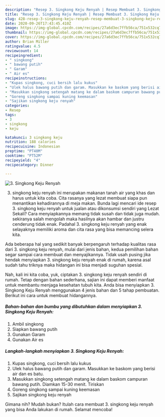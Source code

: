 ```yaml
---
description: "Resep 3. Singkong Keju Renyah | Resep Membuat 3. Singkong Keju Renyah Yang Bisa Manjain Lidah"
title: "Resep 3. Singkong Keju Renyah | Resep Membuat 3. Singkong Keju Renyah Yang Bisa Manjain Lidah"
slug: 428-resep-3-singkong-keju-renyah-resep-membuat-3-singkong-keju-renyah-yang-bisa-manjain-lidah
date: 2020-09-26T17:43:45.410Z
image: https://img-global.cpcdn.com/recipes/27a6d3ec7ffb56ca/751x532cq70/3-singkong-keju-renyah-foto-resep-utama.jpg
thumbnail: https://img-global.cpcdn.com/recipes/27a6d3ec7ffb56ca/751x532cq70/3-singkong-keju-renyah-foto-resep-utama.jpg
cover: https://img-global.cpcdn.com/recipes/27a6d3ec7ffb56ca/751x532cq70/3-singkong-keju-renyah-foto-resep-utama.jpg
author: Brian Miller
ratingvalue: 4.5
reviewcount: 14
recipeingredient:
- " singkong"
- " bawang putih"
- " Garam"
- " Air es"
recipeinstructions:
- "Kupas singkong, cuci bersih lalu kukus"
- "Ulek halus bawang putih dan garam. Masukkan ke baskom yang berisi air dan es batu."
- "Masukkan singkong setengah matang ke dalam baskom campuran bawang putih. Diamkan 15-30 menit. Tiriskan"
- "Goreng singkong sampai kuning keemasan"
- "Sajikan singkong keju renyah"
categories:
- Resep
tags:
- 3
- singkong
- keju

katakunci: 3 singkong keju 
nutrition: 188 calories
recipecuisine: Indonesian
preptime: "PT40M"
cooktime: "PT52M"
recipeyield: "4"
recipecategory: Dinner

---
```



![3. Singkong Keju Renyah](https://img-global.cpcdn.com/recipes/27a6d3ec7ffb56ca/751x532cq70/3-singkong-keju-renyah-foto-resep-utama.jpg)


3. singkong keju renyah ini merupakan makanan tanah air yang khas dan harus untuk kita coba. Cita rasanya yang lezat membuat siapa pun menantikan kehadirannya di meja makan.
Bunda lagi mencari ide resep 3. singkong keju renyah untuk jualan atau dikonsumsi sendiri yang Lezat Sekali? Cara menyiapkannya memang tidak susah dan tidak juga mudah. sekiranya salah mengolah maka hasilnya akan hambar dan justru cenderung tidak enak. Padahal 3. singkong keju renyah yang enak selayaknya memiliki aroma dan cita rasa yang bisa memancing selera kita.



Ada beberapa hal yang sedikit banyak berpengaruh terhadap kualitas rasa dari 3. singkong keju renyah, mulai dari jenis bahan, kedua pemilihan bahan segar sampai cara membuat dan menyajikannya. Tidak usah pusing jika hendak menyiapkan 3. singkong keju renyah enak di rumah, karena asal sudah tahu triknya maka hidangan ini bisa menjadi suguhan spesial.


Nah, kali ini kita coba, yuk, ciptakan 3. singkong keju renyah sendiri di rumah. Tetap dengan bahan sederhana, sajian ini dapat memberi manfaat untuk membantu menjaga kesehatan tubuh kita. Anda bisa menyiapkan 3. Singkong Keju Renyah menggunakan 4 jenis bahan dan 5 tahap pembuatan. Berikut ini cara untuk membuat hidangannya.

<!--inarticleads1-->

##### Bahan-bahan dan bumbu yang dibutuhkan dalam menyiapkan 3. Singkong Keju Renyah:

1. Ambil  singkong
1. Siapkan  bawang putih
1. Gunakan  Garam
1. Gunakan  Air es




<!--inarticleads2-->

##### Langkah-langkah menyiapkan 3. Singkong Keju Renyah:

1. Kupas singkong, cuci bersih lalu kukus
1. Ulek halus bawang putih dan garam. Masukkan ke baskom yang berisi air dan es batu.
1. Masukkan singkong setengah matang ke dalam baskom campuran bawang putih. Diamkan 15-30 menit. Tiriskan
1. Goreng singkong sampai kuning keemasan
1. Sajikan singkong keju renyah




Gimana nih? Mudah bukan? Itulah cara membuat 3. singkong keju renyah yang bisa Anda lakukan di rumah. Selamat mencoba!
